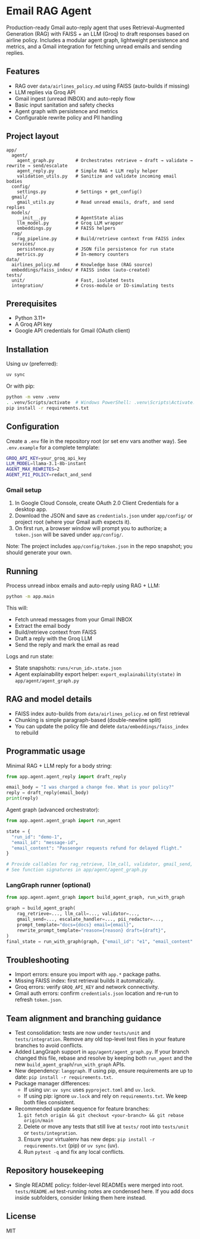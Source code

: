 # Email RAG Agent

Production-ready Gmail auto-reply agent that uses Retrieval-Augmented Generation (RAG) with FAISS + an LLM (Groq) to draft responses based on airline policy. Includes a modular agent graph, lightweight persistence and metrics, and a Gmail integration for fetching unread emails and sending replies.

## Features
- RAG over `data/airlines_policy.md` using FAISS (auto-builds if missing)
- LLM replies via Groq API
- Gmail ingest (unread INBOX) and auto-reply flow
- Basic input sanitation and safety checks
- Agent graph with persistence and metrics
- Configurable rewrite policy and PII handling

## Project layout
```
app/
  agent/
    agent_graph.py        # Orchestrates retrieve → draft → validate → rewrite → send/escalate
    agent_reply.py        # Simple RAG + LLM reply helper
    validation_utils.py   # Sanitize and validate incoming email bodies
  config/
    settings.py           # Settings + get_config()
  gmail/
    gmail_utils.py        # Read unread emails, draft, and send replies
  models/
    __init__.py           # AgentState alias
    llm_model.py          # Groq LLM wrapper
    embeddings.py         # FAISS helpers
  rag/
    rag_pipeline.py       # Build/retrieve context from FAISS index
  services/
    persistence.py        # JSON file persistence for run state
    metrics.py            # In-memory counters
data/
  airlines_policy.md      # Knowledge base (RAG source)
  embeddings/faiss_index/ # FAISS index (auto-created)
tests/
  unit/                   # Fast, isolated tests
  integration/            # Cross-module or IO-simulating tests
```

## Prerequisites
- Python 3.11+
- A Groq API key
- Google API credentials for Gmail (OAuth client)

## Installation
Using uv (preferred):
```bash
uv sync
```

Or with pip:
```bash
python -m venv .venv
. .venv/Scripts/activate  # Windows PowerShell: .venv\Scripts\Activate.ps1
pip install -r requirements.txt
```

## Configuration
Create a `.env` file in the repository root (or set env vars another way). See `.env.example` for a complete template:
```bash
GROQ_API_KEY=your_groq_api_key
LLM_MODEL=llama-3.1-8b-instant
AGENT_MAX_REWRITES=2
AGENT_PII_POLICY=redact_and_send
```

### Gmail setup
1) In Google Cloud Console, create OAuth 2.0 Client Credentials for a desktop app.
2) Download the JSON and save as `credentials.json` under `app/config/` or project root (where your Gmail auth expects it).
3) On first run, a browser window will prompt you to authorize; a `token.json` will be saved under `app/config/`.

Note: The project includes `app/config/token.json` in the repo snapshot; you should generate your own.

## Running
Process unread inbox emails and auto-reply using RAG + LLM:
```bash
python -m app.main
```

This will:
- Fetch unread messages from your Gmail INBOX
- Extract the email body
- Build/retrieve context from FAISS
- Draft a reply with the Groq LLM
- Send the reply and mark the email as read

Logs and run state:
- State snapshots: `runs/<run_id>.state.json`
- Agent explainability export helper: `export_explainability(state)` in `app/agent/agent_graph.py`

## RAG and model details
- FAISS index auto-builds from `data/airlines_policy.md` on first retrieval
- Chunking is simple paragraph-based (double-newline split)
- You can update the policy file and delete `data/embeddings/faiss_index` to rebuild

## Programmatic usage
Minimal RAG + LLM reply for a body string:
```python
from app.agent.agent_reply import draft_reply

email_body = "I was charged a change fee. What is your policy?"
reply = draft_reply(email_body)
print(reply)
```

Agent graph (advanced orchestrator):
```python
from app.agent.agent_graph import run_agent

state = {
  "run_id": "demo-1",
  "email_id": "message-id",
  "email_content": "Passenger requests refund for delayed flight."
}

# Provide callables for rag_retrieve, llm_call, validator, gmail_send, escalate_handler, pii_redactor
# See function signatures in app/agent/agent_graph.py
```

### LangGraph runner (optional)
```python
from app.agent.agent_graph import build_agent_graph, run_with_graph

graph = build_agent_graph(
    rag_retrieve=..., llm_call=..., validator=...,
    gmail_send=..., escalate_handler=..., pii_redactor=...,
    prompt_template="docs={docs} email={email}",
    rewrite_prompt_template="reason={reason} draft={draft}",
)
final_state = run_with_graph(graph, {"email_id": "e1", "email_content": "hello"}, run_id="demo")
```

## Troubleshooting
- Import errors: ensure you import with `app.*` package paths.
- Missing FAISS index: first retrieval builds it automatically.
- Groq errors: verify `GROQ_API_KEY` and network connectivity.
- Gmail auth errors: confirm `credentials.json` location and re-run to refresh `token.json`.

## Team alignment and branching guidance

- Test consolidation: tests are now under `tests/unit` and `tests/integration`. Remove any old top-level test files in your feature branches to avoid conflicts.
- Added LangGraph support in `app/agent/agent_graph.py`. If your branch changed this file, rebase and resolve by keeping both `run_agent` and the new `build_agent_graph`/`run_with_graph` APIs.
- New dependency: `langgraph`. If using pip, ensure requirements are up to date: `pip install -r requirements.txt`.
- Package manager differences:
  - If using uv: `uv sync` uses `pyproject.toml` and `uv.lock`.
  - If using pip: ignore `uv.lock` and rely on `requirements.txt`. We keep both files consistent.
- Recommended update sequence for feature branches:
  1) `git fetch origin && git checkout <your-branch> && git rebase origin/main`
  2) Delete or move any tests that still live at `tests/` root into `tests/unit` or `tests/integration`.
  3) Ensure your virtualenv has new deps: `pip install -r requirements.txt` (pip) or `uv sync` (uv).
  4) Run `pytest -q` and fix any local conflicts.

## Repository housekeeping

- Single README policy: folder-level READMEs were merged into root. `tests/README.md` test-running notes are condensed here. If you add docs inside subfolders, consider linking them here instead.

## License
MIT


